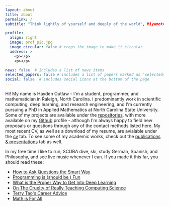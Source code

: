 ```yaml
---
layout: about
title: about
permalink: /
subtitle: "Think lightly of yourself and deeply of the world", Miyamoto Musashi

profile:
  align: right
  image: prof_pic.jpg
  image_circular: false # crops the image to make it circular
  address: >
    <p></p>
    <p></p>

news: false  # includes a list of news items
selected_papers: false # includes a list of papers marked as "selected={true}"
social: false  # includes social icons at the bottom of the page
---
```


Hi! My name is Hayden Outlaw - I'm a student, programmer, and mathematician in Raleigh, North Carolina. I predominantly work in scientific computing, deep learning, and research engineering, and I'm currently pursuing a PhD in Applied Mathematics at North Carolina State University. Some of my projects are available under the [repositories](/repositories), with more available on my [Github](https://github.com/outlawhayden/) profile - although I'm always happy to field new proposals or questions through any of the contact methods listed here. My most recent CV, as well as a download of my resume, are avialable under the [cv](/cv) tab. To see some of my academic works, check out the [publications & presentations](/materials) tab as well.

In my free time I like to run, SCUBA dive, ski, study German, Spanish, and Philosophy, and see live music whenever I can. If you made it this far, you should read these:

- [How to Ask Questions the Smart Way](http://www.catb.org/esr/faqs/smart-questions.html)
- [Programming is (should be ) Fun](https://www.youtube.com/watch?v=2MYzvQ1v8Ww)
- [What is the Proper Way to Get Into Deep Learning](https://news.ycombinator.com/item?id=32480009)
- [On The Cruelty of Really Teaching Computing Science](https://www.cs.utexas.edu/~EWD/transcriptions/EWD10xx/EWD1036.html)
- [Terry Tao's Career Advice](https://terrytao.wordpress.com/career-advice/)
- [Math is For All](https://mathisforall.com/)